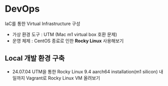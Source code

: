 # DevOps
IaC를 통한 Virtual Infrastructure 구성

- 가상 환경 도구 : UTM (Mac m1 virtual box 호환 문제)
- 운영 체제 : CentOS 종료로 인한 **Rocky Linux** 사용해보기

## Local 개발 환경 구축
- 24.07.04
UTM을 통한 Rocky Linux 9.4 aarch64 installation(m1 silicon)
내일까지 Vagrant로 Rocky Linux VM 올려보기


